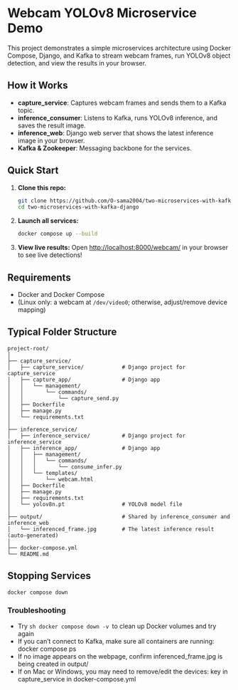 # Webcam YOLOv8 Microservice Demo

This project demonstrates a simple microservices architecture using Docker Compose, Django, and Kafka to stream webcam frames, run YOLOv8 object detection, and view the results in your browser.

## How it Works

- **capture_service**: Captures webcam frames and sends them to a Kafka topic.
- **inference_consumer**: Listens to Kafka, runs YOLOv8 inference, and saves the result image.
- **inference_web**: Django web server that shows the latest inference image in your browser.
- **Kafka & Zookeeper**: Messaging backbone for the services.

## Quick Start

1. **Clone this repo:**
    ```sh
    git clone https://github.com/O-sama2004/two-microservices-with-kafka-django.git
    cd two-microservices-with-kafka-django
    ```

2. **Launch all services:**
    ```sh
    docker compose up --build
    ```

3. **View live results:**
    Open [http://localhost:8000/webcam/](http://localhost:8000/webcam/) in your browser to see live detections!

## Requirements

- Docker and Docker Compose
- (Linux only: a webcam at `/dev/video0`; otherwise, adjust/remove device mapping)

## Typical Folder Structure
```
project-root/
│
├── capture_service/
│   ├── capture_service/            # Django project for capture_service
│   ├── capture_app/                # Django app
│   │   └── management/
│   │       └── commands/
│   │           └── capture_send.py
│   ├── Dockerfile
│   ├── manage.py
│   └── requirements.txt
│
├── inference_service/
│   ├── inference_service/          # Django project for inference_service
│   ├── inference_app/              # Django app
│   │   ├── management/
│   │   │   └── commands/
│   │   │       └── consume_infer.py
│   │   └── templates/
│   │       └── webcam.html
│   ├── Dockerfile
│   ├── manage.py
│   ├── requirements.txt
│   └── yolov8n.pt                  # YOLOv8 model file
│
├── output/                         # Shared by inference_consumer and inference_web
│   └── inferenced_frame.jpg        # The latest inference result (auto-generated)
│
├── docker-compose.yml
└── README.md
```

## Stopping Services

```sh
docker compose down
```
### Troubleshooting
- Try ```sh docker compose down -v ```to clean up Docker volumes and try again
- If you can’t connect to Kafka, make sure all containers are running: docker compose ps
- If no image appears on the webpage, confirm inferenced_frame.jpg is being created in output/
- If on Mac or Windows, you may need to remove/edit the devices: key in capture_service in docker-compose.yml
